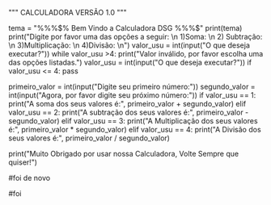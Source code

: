 """
CALCULADORA VERSÃO 1.0
"""

tema  = "$%$%$%$%$%$%$% Bem Vindo a Calculadora DSG $%$%$%$%$%$%$"
print(tema)
print("Digite por favor uma das opções a seguir: \n 1)Soma: \n 2) Subtração: \n 3)Multiplicação: \n 4)Divisão: \n")
valor_usu = int(input("O que deseja executar?"))
while valor_usu >4:
    print("Valor inválido, por favor escolha uma das opções listadas.")
    valor_usu = int(input("O que deseja executar?"))
    if valor_usu <= 4:
        pass

primeiro_valor = int(input("Digite seu primeiro número:"))
segundo_valor = int(input("Agora, por favor digite seu próximo número:"))
if valor_usu == 1:
    print("A soma dos seus valores é:", primeiro_valor + segundo_valor)
elif valor_usu == 2:
    print("A subtração dos seus valores é:", primeiro_valor - segundo_valor)
elif valor_usu == 3:
    print("A Multiplicação dos seus valores é:", primeiro_valor * segundo_valor)
elif valor_usu == 4:
    print("A Divisão dos seus valores é:", primeiro_valor / segundo_valor)

print("Muito Obrigado por usar nossa Calculadora, Volte Sempre que quiser!")

#foi de novo

#foi


 
